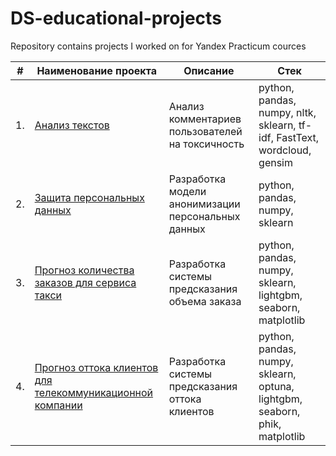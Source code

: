 # DS-educational-projects
Repository contains projects I worked on for Yandex Practicum cources

| #    | Наименование проекта                | Описание                                                     | Стек                                                         |
| ---- | ------------------------------------------------------------ | ------------------------------------------------------------ | ------------------------------------------------------------ |
| 1.   | [Анализ текстов](https://github.com/DSDarya/DS-educational-projects/tree/main/Analyzing%20Texts) | Анализ комментариев пользователей на токсичность             | python, pandas, numpy, nltk, sklearn, tf-idf, FastText, wordcloud, gensim |
| 2.   | [Защита персональных данных](https://github.com/DSDarya/DS-educational-projects/tree/main/Personal%20data) | Разработка модели анонимизации персональных данных | python, pandas, numpy, sklearn |
| 3.   | [Прогноз количества заказов для сервиса такси](https://github.com/DSDarya/DS-educational-projects/tree/main/Taxi%20Service) | Разработка системы предсказания объема заказа | python, pandas, numpy, sklearn, lightgbm, seaborn, matplotlib |
| 4.   | [Прогноз оттока клиентов для телекоммуникационной компании](https://github.com/DSDarya/DS-educational-projects/tree/main/Telecom%20company) | Разработка системы предсказания оттока клиентов | python, pandas, numpy, sklearn, optuna, lightgbm, seaborn, phik, matplotlib |
